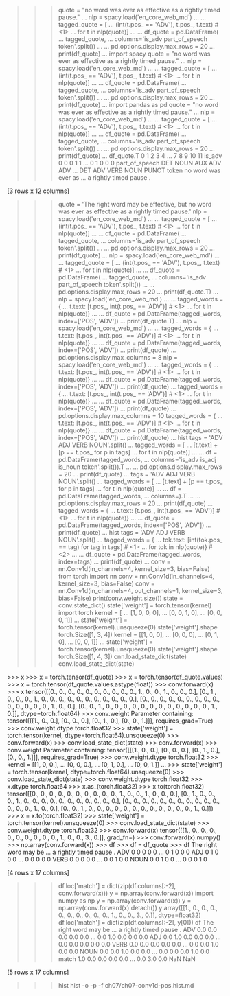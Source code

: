 >>> quote = "no word was ever as effective as a rightly timed pause."
... nlp = spacy.load('en_core_web_md')
... 
... tagged_quote = [
...     (int(t.pos_ == 'ADV'), t.pos_, t.text)  # <1>
...     for t in nlp(quote)]
... 
... df_quote = pd.DataFrame(
...     tagged_quote,
...     columns='is_adv part_of_speech token'.split())
... 
... pd.options.display.max_rows = 20
... print(df_quote)
...
>>> import spacy
>>> quote = "no word was ever as effective as a rightly timed pause."
... nlp = spacy.load('en_core_web_md')
... 
... tagged_quote = [
...     (int(t.pos_ == 'ADV'), t.pos_, t.text)  # <1>
...     for t in nlp(quote)]
... 
... df_quote = pd.DataFrame(
...     tagged_quote,
...     columns='is_adv part_of_speech token'.split())
... 
... pd.options.display.max_rows = 20
... print(df_quote)
...
>>> import pandas as pd
>>> quote = "no word was ever as effective as a rightly timed pause."
... nlp = spacy.load('en_core_web_md')
... 
... tagged_quote = [
...     (int(t.pos_ == 'ADV'), t.pos_, t.text)  # <1>
...     for t in nlp(quote)]
... 
... df_quote = pd.DataFrame(
...     tagged_quote,
...     columns='is_adv part_of_speech token'.split())
... 
... pd.options.display.max_rows = 20
... print(df_quote)
...
>>> df_quote.T
                 0     1    2     3    4   ...   7        8      9      10     11
is_adv            0     0    0     1    1  ...    0        1      0      0      0
part_of_speech  DET  NOUN  AUX   ADV  ADV  ...  DET      ADV   VERB   NOUN  PUNCT
token            no  word  was  ever   as  ...    a  rightly  timed  pause      .

[3 rows x 12 columns]
>>> quote = 'The right word may be effective, but no word was ever as effective as a rightly timed pause.'
>>> nlp = spacy.load('en_core_web_md')
... 
... tagged_quote = [
...     (int(t.pos_ == 'ADV'), t.pos_, t.text)  # <1>
...     for t in nlp(quote)]
... 
... df_quote = pd.DataFrame(
...     tagged_quote,
...     columns='is_adv part_of_speech token'.split())
... 
... pd.options.display.max_rows = 20
... print(df_quote)
...
>>> nlp = spacy.load('en_core_web_md')
... 
... tagged_quote = [
...     (int(t.pos_ == 'ADV'), t.pos_, t.text)  # <1>
...     for t in nlp(quote)]
... 
... df_quote = pd.DataFrame(
...     tagged_quote,
...     columns='is_adv part_of_speech token'.split())
... 
... pd.options.display.max_rows = 20
... print(df_quote.T)
...
>>> nlp = spacy.load('en_core_web_md')
... 
... tagged_words = {
...     t.text: [t.pos_, int(t.pos_ == 'ADV')]  # <1>
...     for t in nlp(quote)}
... 
... df_quote = pd.DataFrame(tagged_words, index=['POS', 'ADV'])
... print(df_quote.T)
...
>>> nlp = spacy.load('en_core_web_md')
... 
... tagged_words = {
...     t.text: [t.pos_, int(t.pos_ == 'ADV')]  # <1>
...     for t in nlp(quote)}
... 
... df_quote = pd.DataFrame(tagged_words, index=['POS', 'ADV'])
... print(df_quote)
...
>>> pd.options.display.max_columns = 8
>>> nlp = spacy.load('en_core_web_md')
... 
... tagged_words = {
...     t.text: [t.pos_, int(t.pos_ == 'ADV')]  # <1>
...     for t in nlp(quote)}
... 
... df_quote = pd.DataFrame(tagged_words, index=['POS', 'ADV'])
... print(df_quote)
...
>>> tagged_words = {
...     t.text: [t.pos_, int(t.pos_ == 'ADV')]  # <1>
...     for t in nlp(quote)}
... 
... df_quote = pd.DataFrame(tagged_words, index=['POS', 'ADV'])
... print(df_quote)
...
>>> pd.options.display.max_columns = 10
>>> tagged_words = {
...     t.text: [t.pos_, int(t.pos_ == 'ADV')]  # <1>
...     for t in nlp(quote)}
... 
... df_quote = pd.DataFrame(tagged_words, index=['POS', 'ADV'])
... print(df_quote)
...
>>> hist
>>> tags = 'ADV ADJ VERB NOUN'.split()
... tagged_words = [
...     [t.text] + [p == t.pos_ for p in tags]
...     for t in nlp(quote)]
... 
... df = pd.DataFrame(tagged_words,
...     columns='is_adv is_adj is_noun token'.split()).T
... 
... pd.options.display.max_rows = 20
... print(df_quote)
...
>>> tags = 'ADV ADJ VERB NOUN'.split()
... tagged_words = [
...     [t.text] + [p == t.pos_ for p in tags]
...     for t in nlp(quote)]
... 
... df = pd.DataFrame(tagged_words,
...     columns=).T
... 
... pd.options.display.max_rows = 20
... print(df_quote)
...
>>> tagged_words = {
...     t.text: [t.pos_, int(t.pos_ == 'ADV')]  # <1>
...     for t in nlp(quote)}
... 
... df_quote = pd.DataFrame(tagged_words, index=['POS', 'ADV'])
... print(df_quote)
...
>>> hist
>>> tags = 'ADV ADJ VERB NOUN'.split()
... tagged_words = {
...     tok.text: [int(tok.pos_ == tag) for tag in tags]  # <1>
...     for tok in nlp(quote)}                            # <2>
... 
... df_quote = pd.DataFrame(tagged_words, index=tags)
... print(df_quote)
...
>>> conv = nn.Conv1d(in_channels=4, kernel_size=3, bias=False)
>>> from torch import nn
>>> conv = nn.Conv1d(in_channels=4, kernel_size=3, bias=False)
>>> conv = nn.Conv1d(in_channels=4, out_channels=1, kernel_size=3, bias=False)
>>> print(conv.weight.size())
>>> state = conv.state_dict()
>>> state['weight'] = torch.tensor(kernel)
>>> import torch
>>> kernel = [
...     [1, 0, 0, 0],
...     [0, 0, 1, 0],
...     [0, 0, 0, 1]]
...
>>> state['weight'] = torch.tensor(kernel).unsqueeze(0)
>>> state['weight'].shape
torch.Size([1, 3, 4])
>>> kernel = [[1, 0, 0],
...           [0, 0, 0],
...           [0, 1, 0],
...           [0, 0, 1]]
...
>>> state['weight'] = torch.tensor(kernel).unsqueeze(0)
>>> state['weight'].shape
torch.Size([1, 4, 3])
>>> cnn.load_state_dict(state)
>>> conv.load_state_dict(state)
<All keys matched successfully>
>>> x
>>> x = torch.tensor(df_quote)
>>> x = torch.tensor(df_quote.values)
>>> x = torch.tensor(df_quote.values.astype(float))
>>> conv.forward(x)
>>> x
tensor([[0., 0., 0., 0., 0., 0., 0., 0., 0., 0., 1., 0., 0., 1., 0., 0., 0.],
        [0., 1., 0., 0., 0., 1., 0., 0., 0., 0., 0., 0., 0., 0., 0., 0., 0.],
        [0., 0., 0., 0., 0., 0., 0., 0., 0., 0., 0., 0., 0., 0., 1., 0., 0.],
        [0., 0., 1., 0., 0., 0., 0., 0., 0., 0., 0., 0., 0., 0., 0., 1., 0.]],
       dtype=torch.float64)
>>> conv.weight
Parameter containing:
tensor([[[1., 0., 0.],
         [0., 0., 0.],
         [0., 1., 0.],
         [0., 0., 1.]]], requires_grad=True)
>>> conv.weight.dtype
torch.float32
>>> state['weight'] = torch.tensor(kernel, dtype=torch.float64).unsqueeze(0)
>>> conv.forward(x)
>>> conv.load_state_dict(state)
<All keys matched successfully>
>>> conv.forward(x)
>>> conv.weight
Parameter containing:
tensor([[[1., 0., 0.],
         [0., 0., 0.],
         [0., 1., 0.],
         [0., 0., 1.]]], requires_grad=True)
>>> conv.weight.dtype
torch.float32
>>> kernel = [[1, 0, 0.],
...           [0, 0, 0.],
...           [0, 1, 0.],
...           [0, 0, 1.]]
...
>>> state['weight'] = torch.tensor(kernel, dtype=torch.float64).unsqueeze(0)
>>> conv.load_state_dict(state)
<All keys matched successfully>
>>> conv.weight.dtype
torch.float32
>>> x.dtype
torch.float64
>>> x.as_(torch.float32)
>>> x.to(torch.float32)
tensor([[0., 0., 0., 0., 0., 0., 0., 0., 0., 0., 1., 0., 0., 1., 0., 0., 0.],
        [0., 1., 0., 0., 0., 1., 0., 0., 0., 0., 0., 0., 0., 0., 0., 0., 0.],
        [0., 0., 0., 0., 0., 0., 0., 0., 0., 0., 0., 0., 0., 0., 1., 0., 0.],
        [0., 0., 1., 0., 0., 0., 0., 0., 0., 0., 0., 0., 0., 0., 0., 1., 0.]])
>>> x = x.to(torch.float32)
>>> state['weight'] = torch.tensor(kernel).unsqueeze(0)
>>> conv.load_state_dict(state)
<All keys matched successfully>
>>> conv.weight.dtype
torch.float32
>>> conv.forward(x)
tensor([[1., 0., 0., 0., 0., 0., 0., 0., 0., 0., 1., 0., 0., 3., 0.]],
       grad_fn=<SqueezeBackward1>)
>>> conv.forward(x).numpy()
>>> np.array(conv.forward(x))
>>> df
>>> df = df_quote
>>> df
      The  right  word  may  be  ...  a  rightly  timed  pause  .
ADV     0      0     0    0   0  ...  0        1      0      0  0
ADJ     0      1     0    0   0  ...  0        0      0      0  0
VERB    0      0     0    0   0  ...  0        0      1      0  0
NOUN    0      0     1    0   0  ...  0        0      0      1  0

[4 rows x 17 columns]
>>> df.loc['match'] = dict(zip(df.columns[:-2], conv.forward(x)))
>>> y = np.array(conv.forward(x))
>>> import numpy as np
>>> y = np.array(conv.forward(x))
>>> y = np.array(conv.forward(x).detach())
>>> y
array([[1., 0., 0., 0., 0., 0., 0., 0., 0., 0., 1., 0., 0., 3., 0.]],
      dtype=float32)
>>> df.loc['match'] = dict(zip(df.columns[:-2], y[0]))
>>> df
       The  right  word  may   be  ...    a  rightly  timed  pause    .
ADV    0.0    0.0   0.0  0.0  0.0  ...  0.0      1.0    0.0    0.0  0.0
ADJ    0.0    1.0   0.0  0.0  0.0  ...  0.0      0.0    0.0    0.0  0.0
VERB   0.0    0.0   0.0  0.0  0.0  ...  0.0      0.0    1.0    0.0  0.0
NOUN   0.0    0.0   1.0  0.0  0.0  ...  0.0      0.0    0.0    1.0  0.0
match  1.0    0.0   0.0  0.0  0.0  ...  0.0      3.0    0.0    NaN  NaN

[5 rows x 17 columns]
>>> hist
>>> hist -o -p -f ch07/ch07-conv1d-pos.hist.md
